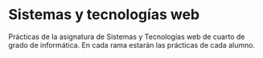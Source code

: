 Sistemas y tecnologías web
===========================

Prácticas de la asignatura de Sistemas y Tecnologías web de cuarto de grado de informática. En cada rama
estarán las prácticas de cada alumno.

